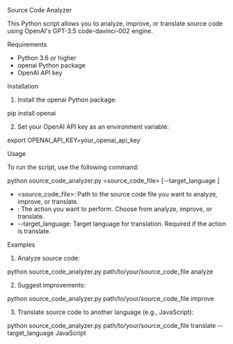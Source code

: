 Source Code Analyzer

This Python script allows you to analyze, improve, or translate source code using OpenAI's GPT-3.5 code-davinci-002 engine.

Requirements

- Python 3.6 or higher
- openai Python package
- OpenAI API key

Installation

1. Install the openai Python package:

pip install openai

2. Set your OpenAI API key as an environment variable:

export OPENAI_API_KEY=your_openai_api_key

Usage

To run the script, use the following command:

python source_code_analyzer.py <source_code_file> <action> [--target_language <language>]

- <source_code_file>: Path to the source code file you want to analyze, improve, or translate.
- <action>: The action you want to perform. Choose from analyze, improve, or translate.
- --target_language: Target language for translation. Required if the action is translate.

Examples

1. Analyze source code:

python source_code_analyzer.py path/to/your/source_code_file analyze

2. Suggest improvements:

python source_code_analyzer.py path/to/your/source_code_file improve

3. Translate source code to another language (e.g., JavaScript):

python source_code_analyzer.py path/to/your/source_code_file translate --target_language JavaScript
